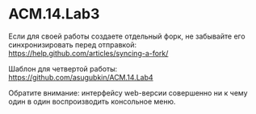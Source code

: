ACM.14.Lab3
===========
Если для своей работы создаете отдельный форк, не забывайте его синхронизировать перед отправкой:
https://help.github.com/articles/syncing-a-fork/

Шаблон для четвертой работы:
https://github.com/asugubkin/ACM.14.Lab4

Обратите внимание: интерфейсу web-версии совершенно ни к чему один в один воспроизводить консольное меню.